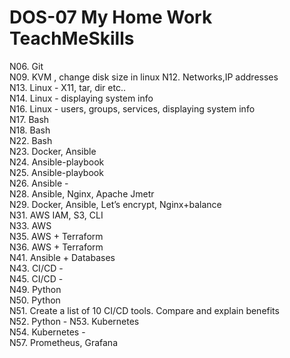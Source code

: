 # DOS-07 My Home Work TeachMeSkills


N06. Git  
N09. KVM , change disk size in linux
N12. Networks,IP addresses  
N13. Linux - X11, tar, dir etc..  
N14. Linux - displaying system info  
N16. Linux - users, groups, services, displaying system info  
N17. Bash  
N18. Bash  
N22. Bash   
N23. Docker, Ansible  
N24. Ansible-playbook  
N25. Ansible-playbook  
N26. Ansible -  
N28. Ansible, Nginx, Apache Jmetr  
N29. Docker, Ansible, Let’s encrypt, Nginx+balance  
N31. AWS IAM, S3, CLI  
N33. AWS  
N35. AWS + Terraform  
N36. AWS + Terraform  
N41. Ansible + Databases  
N43. CI/CD -  
N45. CI/CD -   
N49. Python  
N50. Python  
N51. Create a list of 10 CI/CD tools. Compare and explain benefits  
N52. Python - 
N53. Kubernetes  
N54. Kubernetes -  
N57. Prometheus, Grafana   


